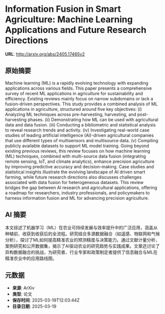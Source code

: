 # Information Fusion in Smart Agriculture: Machine Learning Applications and Future Research Directions

**URL**: http://arxiv.org/abs/2405.17465v2

## 原始摘要

Machine learning (ML) is a rapidly evolving technology with expanding
applications across various fields. This paper presents a comprehensive survey
of recent ML applications in agriculture for sustainability and efficiency.
Existing reviews mainly focus on narrow subdomains or lack a fusion-driven
perspectives. This study provides a combined analysis of ML applications in
agriculture, structured around five key objectives: (i) Analyzing ML techniques
across pre-harvesting, harvesting, and post-harvesting phases. (ii)
Demonstrating how ML can be used with agricultural data and data fusion. (iii)
Conducting a bibliometric and statistical analysis to reveal research trends
and activity. (iv) Investigating real-world case studies of leading artificial
intelligence (AI)-driven agricultural companies that use different types of
multisensors and multisource data. (v) Compiling publicly available datasets to
support ML model training. Going beyond existing previous reviews, this review
focuses on how machine learning (ML) techniques, combined with multi-source
data fusion (integrating remote sensing, IoT, and climate analytics), enhance
precision agriculture by improving predictive accuracy and decision-making.
Case studies and statistical insights illustrate the evolving landscape of AI
driven smart farming, while future research directions also discusses
challenges associated with data fusion for heterogeneous datasets. This review
bridges the gap between AI research and agricultural applications, offering a
roadmap for researchers, industry professionals, and policymakers to harness
information fusion and ML for advancing precision agriculture.


## AI 摘要

本文综述了机器学习（ML）在农业可持续发展与效率提升中的广泛应用，涵盖从种植前、收获到收获后的全流程。研究结合多源数据融合（如遥感、物联网和气候分析），探讨了ML如何提高精准农业的预测精度与决策能力。通过文献计量分析、案例研究和公开数据集，揭示了AI驱动农业的研究趋势与实践成果。文章还讨论了异构数据融合的挑战，为研究者、行业专家和政策制定者提供了信息融合与ML在精准农业中的应用路线图。

## 元数据

- **来源**: ArXiv
- **类型**: 论文
- **保存时间**: 2025-03-19T12:03:44Z
- **目录日期**: 2025-03-19
